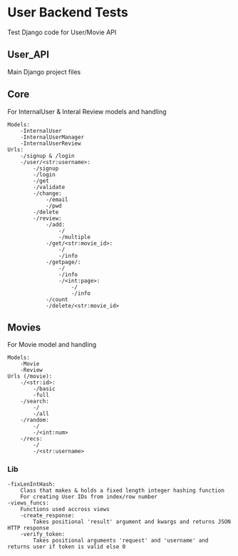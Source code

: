 # User Backend Tests
Test Django code for User/Movie API

## User_API
Main Django project files

## Core
For InternalUser & Interal Review models and handling

    Models:
        -InternalUser
        -InternalUserManager
        -InternalUserReview
    Urls:
        -/signup & /login
        -/user/<str:username>:
            -/signup
            -/login
            -/get
            -/validate
            -/change:
                -/email
                -/pwd
            -/delete
            -/review:
                -/add:
                    -/
                    -/multiple
                -/get/<str:movie_id>:
                    -/
                    -/info
                -/getpage/:
                    -/
                    -/info
                    -/<int:page>:
                        -/
                        -/info
                -/count
                -/delete/<str:movie_id>

## Movies
For Movie model and handling

    Models:
        -Movie
        -Review
    Urls (/movie):
        -/<str:id>:
            -/basic
            -full
        -/search:
            -/
            -/all
        -/random:
            -/
            -/<int:num>
        -/recs:
            -/
            -/<str:username>

### Lib
    -fixLenIntHash:
        Class that makes & holds a fixed length integer hashing function
        For creating User IDs from index/row number
    -views_funcs:
        Functions used accross views
        -create_response:
            Takes positional 'result' argument and kwargs and returns JSON HTTP response
        -verify_token:
            Takes positional arguments 'request' and 'username' and returns user if token is valid else 0
